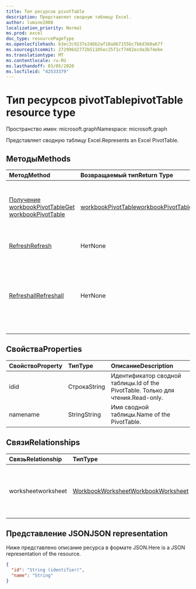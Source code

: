```yaml
---
title: Тип ресурсов pivotTable
description: Представляет сводную таблицу Excel.
author: lumine2008
localization_priority: Normal
ms.prod: excel
doc_type: resourcePageType
ms.openlocfilehash: b3ec3c9237e246b2af10a867155bc7b6d360a67f
ms.sourcegitcommit: 272996d2772b51105ec25f1cf7482ecda3b74ebe
ms.translationtype: MT
ms.contentlocale: ru-RU
ms.lasthandoff: 03/05/2020
ms.locfileid: "42533379"
---
```

# <a name="pivottable-resource-type"></a><span data-ttu-id="0595d-103">Тип ресурсов pivotTable</span><span class="sxs-lookup"><span data-stu-id="0595d-103">pivotTable resource type</span></span>

<span data-ttu-id="0595d-104">Пространство имен: microsoft.graph</span><span class="sxs-lookup"><span data-stu-id="0595d-104">Namespace: microsoft.graph</span></span>

<span data-ttu-id="0595d-105">Представляет сводную таблицу Excel.</span><span class="sxs-lookup"><span data-stu-id="0595d-105">Represents an Excel PivotTable.</span></span>

## <a name="methods"></a><span data-ttu-id="0595d-106">Методы</span><span class="sxs-lookup"><span data-stu-id="0595d-106">Methods</span></span>

| <span data-ttu-id="0595d-107">Метод</span><span class="sxs-lookup"><span data-stu-id="0595d-107">Method</span></span>           | <span data-ttu-id="0595d-108">Возвращаемый тип</span><span class="sxs-lookup"><span data-stu-id="0595d-108">Return Type</span></span>    |<span data-ttu-id="0595d-109">Описание</span><span class="sxs-lookup"><span data-stu-id="0595d-109">Description</span></span>|
|:---------------|:--------|:----------|
|[<span data-ttu-id="0595d-110">Получение workbookPivotTable</span><span class="sxs-lookup"><span data-stu-id="0595d-110">Get workbookPivotTable</span></span>](../api/workbookpivottable-get.md) | [<span data-ttu-id="0595d-111">workbookPivotTable</span><span class="sxs-lookup"><span data-stu-id="0595d-111">workbookPivotTable</span></span>](workbookpivottable.md) |<span data-ttu-id="0595d-112">Чтение свойств и связей объекта workbookPivotTable.</span><span class="sxs-lookup"><span data-stu-id="0595d-112">Read properties and relationships of workbookPivotTable object.</span></span>|
|[<span data-ttu-id="0595d-113">Refresh</span><span class="sxs-lookup"><span data-stu-id="0595d-113">Refresh</span></span>](../api/workbookpivottable-refresh.md)|<span data-ttu-id="0595d-114">Нет</span><span class="sxs-lookup"><span data-stu-id="0595d-114">None</span></span>|<span data-ttu-id="0595d-115">Обновляет сводную таблицу.</span><span class="sxs-lookup"><span data-stu-id="0595d-115">Refreshes the PivotTable.</span></span> |
|[<span data-ttu-id="0595d-116">Refreshall</span><span class="sxs-lookup"><span data-stu-id="0595d-116">Refreshall</span></span>](../api/workbookpivottable-refreshall.md)|<span data-ttu-id="0595d-117">Нет</span><span class="sxs-lookup"><span data-stu-id="0595d-117">None</span></span>|<span data-ttu-id="0595d-p101">Обновляет все таблицы на заданном листе. Обратите внимание, что это действие доступно только в коллекции сводных таблиц.</span><span class="sxs-lookup"><span data-stu-id="0595d-p101">Refresh all tables within given worksheet. Note that this action is available only on the pivot table collection.</span></span>|

## <a name="properties"></a><span data-ttu-id="0595d-120">Свойства</span><span class="sxs-lookup"><span data-stu-id="0595d-120">Properties</span></span>
| <span data-ttu-id="0595d-121">Свойство</span><span class="sxs-lookup"><span data-stu-id="0595d-121">Property</span></span>     | <span data-ttu-id="0595d-122">Тип</span><span class="sxs-lookup"><span data-stu-id="0595d-122">Type</span></span>   |<span data-ttu-id="0595d-123">Описание</span><span class="sxs-lookup"><span data-stu-id="0595d-123">Description</span></span>|
|:---------------|:--------|:----------|
|<span data-ttu-id="0595d-124">id</span><span class="sxs-lookup"><span data-stu-id="0595d-124">id</span></span>|<span data-ttu-id="0595d-125">Строка</span><span class="sxs-lookup"><span data-stu-id="0595d-125">String</span></span>| <span data-ttu-id="0595d-126">Идентификатор сводной таблицы.</span><span class="sxs-lookup"><span data-stu-id="0595d-126">Id of the PivotTable.</span></span>   <span data-ttu-id="0595d-127">Только для чтения.</span><span class="sxs-lookup"><span data-stu-id="0595d-127">Read-only.</span></span>|
|<span data-ttu-id="0595d-128">name</span><span class="sxs-lookup"><span data-stu-id="0595d-128">name</span></span>|<span data-ttu-id="0595d-129">String</span><span class="sxs-lookup"><span data-stu-id="0595d-129">String</span></span>|<span data-ttu-id="0595d-130">Имя сводной таблицы.</span><span class="sxs-lookup"><span data-stu-id="0595d-130">Name of the PivotTable.</span></span>    |

## <a name="relationships"></a><span data-ttu-id="0595d-131">Связи</span><span class="sxs-lookup"><span data-stu-id="0595d-131">Relationships</span></span>
| <span data-ttu-id="0595d-132">Связь</span><span class="sxs-lookup"><span data-stu-id="0595d-132">Relationship</span></span> | <span data-ttu-id="0595d-133">Тип</span><span class="sxs-lookup"><span data-stu-id="0595d-133">Type</span></span>   |<span data-ttu-id="0595d-134">Описание</span><span class="sxs-lookup"><span data-stu-id="0595d-134">Description</span></span>|
|:---------------|:--------|:----------|
|<span data-ttu-id="0595d-135">worksheet</span><span class="sxs-lookup"><span data-stu-id="0595d-135">worksheet</span></span>|[<span data-ttu-id="0595d-136">WorkbookWorksheet</span><span class="sxs-lookup"><span data-stu-id="0595d-136">WorkbookWorksheet</span></span>](worksheet.md)| <span data-ttu-id="0595d-137">Лист, содержащий текущую сводную таблицу.</span><span class="sxs-lookup"><span data-stu-id="0595d-137">The worksheet containing the current PivotTable.</span></span> <span data-ttu-id="0595d-138">Только для чтения.</span><span class="sxs-lookup"><span data-stu-id="0595d-138">Read-only.</span></span>   |

## <a name="json-representation"></a><span data-ttu-id="0595d-139">Представление JSON</span><span class="sxs-lookup"><span data-stu-id="0595d-139">JSON representation</span></span>
<span data-ttu-id="0595d-140">Ниже представлено описание ресурса в формате JSON.</span><span class="sxs-lookup"><span data-stu-id="0595d-140">Here is a JSON representation of the resource.</span></span>

<!-- {
  "blockType": "resource",
  "baseType": "microsoft.graph.entity",
  "optionalProperties": [

  ],
  "@odata.type": "microsoft.graph.workbookPivotTable"
}-->

```json
{
  "id": "String (identifier)",
  "name": "String"
}

```
